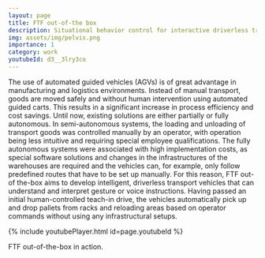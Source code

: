 ```yaml
---
layout: page
title: FTF out-of-the box
description: Situational behavior control for interactive driverless transportation vehicles
img: assets/img/pelvis.png
importance: 1
category: work
youtubeId: d3__3lry3co
---
```


The use of automated guided vehicles (AGVs) is of great advantage in manufacturing and logistics environments. Instead of manual transport, goods are moved safely and without human intervention using automated guided carts. This results in a significant increase in process efficiency and cost savings. Until now, existing solutions are either partially or fully autonomous. In semi-autonomous systems, the loading and unloading of transport goods was controlled manually by an operator, with operation being less intuitive and requiring special employee qualifications. The fully autonomous systems were associated with high implementation costs, as special software solutions and changes in the infrastructures of the warehouses are required and the vehicles can, for example, only follow predefined routes that have to be set up manually. For this reason, FTF out-of the-box aims to develop intelligent, driverless transport vehicles that can understand and interpret gesture or voice instructions. Having passed an initial human-controlled teach-in drive, the vehicles automatically pick up and drop pallets from racks and reloading areas based on operator commands without using any infrastructural setups. 

{% include youtubePlayer.html id=page.youtubeId %}

<div class="caption">
    FTF out-of-the-box in action.
</div>
